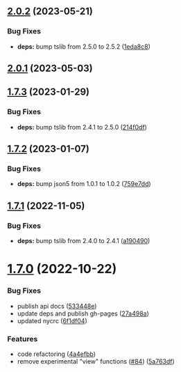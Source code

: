 ## [2.0.2](https://github.com/forcedotcom/ts-types/compare/2.0.1...2.0.2) (2023-05-21)


### Bug Fixes

* **deps:** bump tslib from 2.5.0 to 2.5.2 ([1eda8c8](https://github.com/forcedotcom/ts-types/commit/1eda8c88fc2767f4108b0e7c1d7721680fb75764))



## [2.0.1](https://github.com/forcedotcom/ts-types/compare/1.7.3...2.0.1) (2023-05-03)



## [1.7.3](https://github.com/forcedotcom/ts-types/compare/1.7.2...1.7.3) (2023-01-29)


### Bug Fixes

* **deps:** bump tslib from 2.4.1 to 2.5.0 ([214f0df](https://github.com/forcedotcom/ts-types/commit/214f0df4d37246525deb2de14f8a23e32377a1c0))



## [1.7.2](https://github.com/forcedotcom/ts-types/compare/1.7.1...1.7.2) (2023-01-07)


### Bug Fixes

* **deps:** bump json5 from 1.0.1 to 1.0.2 ([759e7dd](https://github.com/forcedotcom/ts-types/commit/759e7dd653db241a349b8c94b7576448b6195530))



## [1.7.1](https://github.com/forcedotcom/ts-types/compare/1.7.0...1.7.1) (2022-11-05)


### Bug Fixes

* **deps:** bump tslib from 2.4.0 to 2.4.1 ([a190490](https://github.com/forcedotcom/ts-types/commit/a190490de96f0aebe8ec6b8bdcce7be28de21529))



# [1.7.0](https://github.com/forcedotcom/ts-types/compare/4a4efbb62ea58bb4396839449182be4217dbcbf2...1.7.0) (2022-10-22)


### Bug Fixes

* publish api docs ([533448e](https://github.com/forcedotcom/ts-types/commit/533448e70c5416a974340e7449077a0f3288358d))
* update deps and publish gh-pages ([27a498a](https://github.com/forcedotcom/ts-types/commit/27a498a306fc68d6db0f9b9d1cf28d3ae1ea7534))
* updated nycrc ([6f1df04](https://github.com/forcedotcom/ts-types/commit/6f1df04ffcc8c8bcdc4cf9d890d911ba938386d3))


### Features

* code refactoring ([4a4efbb](https://github.com/forcedotcom/ts-types/commit/4a4efbb62ea58bb4396839449182be4217dbcbf2))
* remove experimental "view" functions ([#84](https://github.com/forcedotcom/ts-types/issues/84)) ([5a763df](https://github.com/forcedotcom/ts-types/commit/5a763df98e0de118e664eb91e32771a0d6dc5952))



